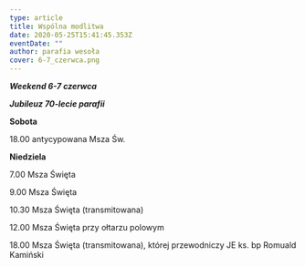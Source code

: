 ```yaml
---
type: article
title: Wspólna modlitwa
date: 2020-05-25T15:41:45.353Z
eventDate: ""
author: parafia wesoła
cover: 6-7_czerwca.png
---
```

<!--StartFragment-->

***Weekend  6-7 czerwca***

***Jubileuz 70-lecie parafii***

**Sobota**

18.00 antycypowana Msza Św.

**Niedziela**

7.00 Msza Święta

9.00 Msza Święta

10.30 Msza Święta (transmitowana)

12.00 Msza Święta przy ołtarzu polowym

18.00 Msza Święta (transmitowana), której przewodniczy JE ks. bp Romuald Kamiński

<!--EndFragment-->